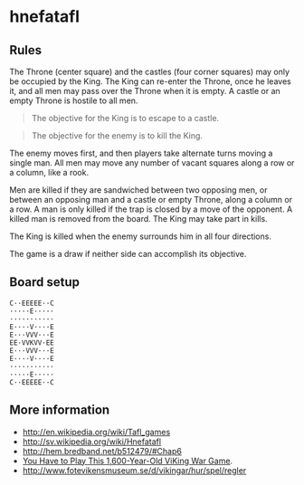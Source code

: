 
hnefatafl
=========


Rules
-----------------

The Throne (center square) and the castles (four corner squares) may only be occupied by the King. 
The King can re-enter the Throne, once he leaves it, and all men may pass over the Throne when it is empty. 
A castle or an empty Throne is hostile to all men. 

> The objective for the King is to escape to a castle. 

> The objective for the enemy is to kill the King. 

The enemy moves first, and then players take alternate turns moving a single man. 
All men may move any number of vacant squares along a row or a column, like a rook. 

Men are killed if they are sandwiched between two opposing men, or between an opposing man and a castle or empty Throne, along a column or a row. 
A man is only killed if the trap is closed by a move of the opponent. 
A killed man is removed from the board. 
The King may take part in kills. 

The King is killed when the enemy surrounds him in all four directions. 

The game is a draw if neither side can accomplish its objective. 



Board setup
-----------------

    C··EEEEE··C
    ·····E·····
    ···········
    E····V····E
    E···VVV···E
    EE·VVKVV·EE
    E···VVV···E
    E····V····E
    ···········
    ·····E·····
    C··EEEEE··C



More information
-----------------

+ <http://en.wikipedia.org/wiki/Tafl_games>
+ <http://sv.wikipedia.org/wiki/Hnefatafl>
+ <http://hem.bredband.net/b512479/#Chap6>
+ [You Have to Play This 1,600-Year-Old ViKing War Game](https://medium.com/war-is-boring/cef088ae4e2d).
+ <http://www.fotevikensmuseum.se/d/vikingar/hur/spel/regler>
